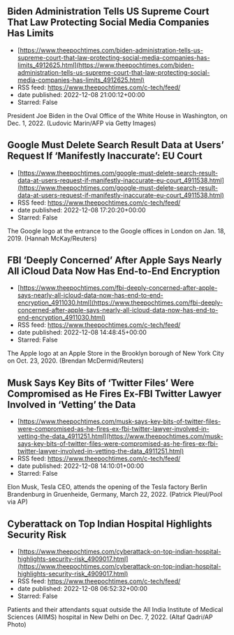 ## Biden Administration Tells US Supreme Court That Law Protecting Social Media Companies Has Limits
 - [https://www.theepochtimes.com/biden-administration-tells-us-supreme-court-that-law-protecting-social-media-companies-has-limits_4912625.html](https://www.theepochtimes.com/biden-administration-tells-us-supreme-court-that-law-protecting-social-media-companies-has-limits_4912625.html)
 - RSS feed: https://www.theepochtimes.com/c-tech/feed/
 - date published: 2022-12-08 21:00:12+00:00
 - Starred: False

President Joe Biden in the Oval Office of the White House in Washington, on Dec. 1, 2022. (Ludovic Marin/AFP via Getty Images)

## Google Must Delete Search Result Data at Users’ Request If ‘Manifestly Inaccurate’: EU Court
 - [https://www.theepochtimes.com/google-must-delete-search-result-data-at-users-request-if-manifestly-inaccurate-eu-court_4911538.html](https://www.theepochtimes.com/google-must-delete-search-result-data-at-users-request-if-manifestly-inaccurate-eu-court_4911538.html)
 - RSS feed: https://www.theepochtimes.com/c-tech/feed/
 - date published: 2022-12-08 17:20:20+00:00
 - Starred: False

The Google logo at the entrance to the Google offices in London on Jan. 18, 2019. (Hannah McKay/Reuters)

## FBI ‘Deeply Concerned’ After Apple Says Nearly All iCloud Data Now Has End-to-End Encryption
 - [https://www.theepochtimes.com/fbi-deeply-concerned-after-apple-says-nearly-all-icloud-data-now-has-end-to-end-encryption_4911030.html](https://www.theepochtimes.com/fbi-deeply-concerned-after-apple-says-nearly-all-icloud-data-now-has-end-to-end-encryption_4911030.html)
 - RSS feed: https://www.theepochtimes.com/c-tech/feed/
 - date published: 2022-12-08 14:48:45+00:00
 - Starred: False

The Apple logo at an Apple Store in the Brooklyn borough of New York City on Oct. 23, 2020.  (Brendan McDermid/Reuters)

## Musk Says Key Bits of ‘Twitter Files’ Were Compromised as He Fires Ex-FBI Twitter Lawyer Involved in ‘Vetting’ the Data
 - [https://www.theepochtimes.com/musk-says-key-bits-of-twitter-files-were-compromised-as-he-fires-ex-fbi-twitter-lawyer-involved-in-vetting-the-data_4911251.html](https://www.theepochtimes.com/musk-says-key-bits-of-twitter-files-were-compromised-as-he-fires-ex-fbi-twitter-lawyer-involved-in-vetting-the-data_4911251.html)
 - RSS feed: https://www.theepochtimes.com/c-tech/feed/
 - date published: 2022-12-08 14:10:01+00:00
 - Starred: False

Elon Musk, Tesla CEO, attends the opening of the Tesla factory Berlin Brandenburg in Gruenheide, Germany, March 22, 2022. (Patrick Pleul/Pool via AP)

## Cyberattack on Top Indian Hospital Highlights Security Risk
 - [https://www.theepochtimes.com/cyberattack-on-top-indian-hospital-highlights-security-risk_4909017.html](https://www.theepochtimes.com/cyberattack-on-top-indian-hospital-highlights-security-risk_4909017.html)
 - RSS feed: https://www.theepochtimes.com/c-tech/feed/
 - date published: 2022-12-08 06:52:32+00:00
 - Starred: False

Patients and their attendants squat outside the All India Institute of Medical Sciences (AIIMS) hospital in New Delhi on Dec. 7, 2022. (Altaf Qadri/AP Photo)
